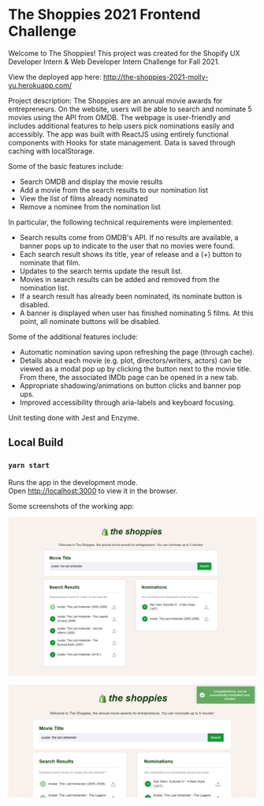 # The Shoppies 2021 Frontend Challenge

Welcome to The Shoppies! This project was created for the Shopify UX Developer Intern & Web Developer Intern Challenge for Fall 2021. 

View the deployed app here: http://the-shoppies-2021-molly-yu.herokuapp.com/

Project description: The Shoppies are an annual movie awards for entrepreneurs. On the website, users will be able to search and nominate 5 movies using the API from OMDB. 
The webpage is user-friendly and includes additional features to help users pick nominations easily and accessibly. The app was built with ReactJS using entirely functional components with Hooks for state management. Data is saved through caching with localStorage.

Some of the basic features include:
- Search OMDB and display the movie results
- Add a movie from the search results to our nomination list
- View the list of films already nominated
- Remove a nominee from the nomination list

In particular, the following technical requirements were implemented:
- Search results come from OMDB's API. If no results are available, a banner pops up to indicate to the user that no movies were found.
- Each search result shows its title, year of release and a (+) button to nominate that film.
- Updates to the search terms update the result list.
- Movies in search results can be added and removed from the nomination list.
- If a search result has already been nominated, its nominate button is disabled.
- A banner is displayed when user has finished nominating 5 films. At this point, all nominate buttons will be disabled.

Some of the additional features include:
- Automatic nomination saving upon refreshing the page (through cache).
- Details about each movie (e.g. plot, directors/writers, actors) can be viewed as a modal pop up by clicking the button next to the movie title. From there, the associated IMDb page can be opened in a new tab.
- Appropriate shadowing/animations on button clicks and banner pop ups.
- Improved accessibility through aria-labels and keyboard focusing.

Unit testing done with Jest and Enzyme. 

## Local Build
### `yarn start`

Runs the app in the development mode.\
Open [http://localhost:3000](http://localhost:3000) to view it in the browser.

Some screenshots of the working app:

![1](public/Screencap1.PNG)

![2](public/Screencap2.PNG)
